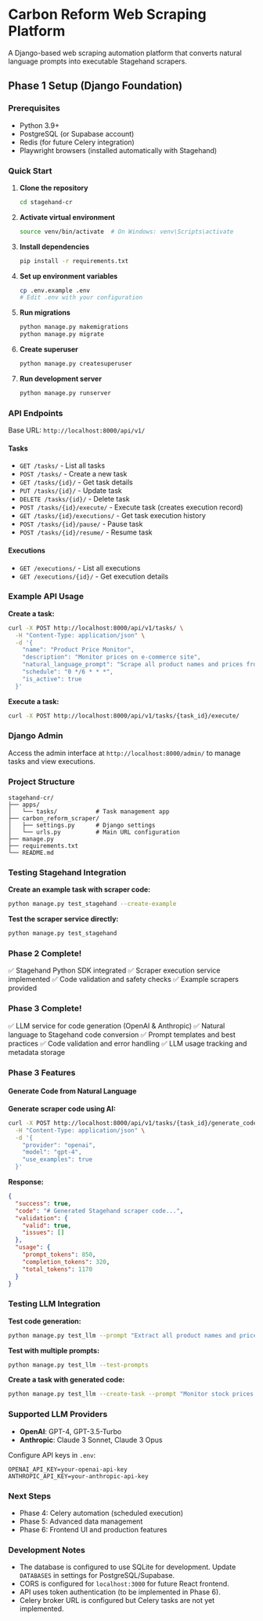 # Carbon Reform Web Scraping Platform

A Django-based web scraping automation platform that converts natural language prompts into executable Stagehand scrapers.

## Phase 1 Setup (Django Foundation)

### Prerequisites

- Python 3.9+
- PostgreSQL (or Supabase account)
- Redis (for future Celery integration)
- Playwright browsers (installed automatically with Stagehand)

### Quick Start

1. **Clone the repository**
   ```bash
   cd stagehand-cr
   ```

2. **Activate virtual environment**
   ```bash
   source venv/bin/activate  # On Windows: venv\Scripts\activate
   ```

3. **Install dependencies**
   ```bash
   pip install -r requirements.txt
   ```

4. **Set up environment variables**
   ```bash
   cp .env.example .env
   # Edit .env with your configuration
   ```

5. **Run migrations**
   ```bash
   python manage.py makemigrations
   python manage.py migrate
   ```

6. **Create superuser**
   ```bash
   python manage.py createsuperuser
   ```

7. **Run development server**
   ```bash
   python manage.py runserver
   ```

### API Endpoints

Base URL: `http://localhost:8000/api/v1/`

#### Tasks
- `GET /tasks/` - List all tasks
- `POST /tasks/` - Create a new task
- `GET /tasks/{id}/` - Get task details
- `PUT /tasks/{id}/` - Update task
- `DELETE /tasks/{id}/` - Delete task
- `POST /tasks/{id}/execute/` - Execute task (creates execution record)
- `GET /tasks/{id}/executions/` - Get task execution history
- `POST /tasks/{id}/pause/` - Pause task
- `POST /tasks/{id}/resume/` - Resume task

#### Executions
- `GET /executions/` - List all executions
- `GET /executions/{id}/` - Get execution details

### Example API Usage

**Create a task:**
```bash
curl -X POST http://localhost:8000/api/v1/tasks/ \
  -H "Content-Type: application/json" \
  -d '{
    "name": "Product Price Monitor",
    "description": "Monitor prices on e-commerce site",
    "natural_language_prompt": "Scrape all product names and prices from example.com/products",
    "schedule": "0 */6 * * *",
    "is_active": true
  }'
```

**Execute a task:**
```bash
curl -X POST http://localhost:8000/api/v1/tasks/{task_id}/execute/
```

### Django Admin

Access the admin interface at `http://localhost:8000/admin/` to manage tasks and view executions.

### Project Structure

```
stagehand-cr/
├── apps/
│   └── tasks/           # Task management app
├── carbon_reform_scraper/
│   ├── settings.py      # Django settings
│   └── urls.py          # Main URL configuration
├── manage.py
├── requirements.txt
└── README.md
```

### Testing Stagehand Integration

**Create an example task with scraper code:**
```bash
python manage.py test_stagehand --create-example
```

**Test the scraper service directly:**
```bash
python manage.py test_stagehand
```

### Phase 2 Complete! 

✅ Stagehand Python SDK integrated
✅ Scraper execution service implemented
✅ Code validation and safety checks
✅ Example scrapers provided

### Phase 3 Complete!

✅ LLM service for code generation (OpenAI & Anthropic)
✅ Natural language to Stagehand code conversion
✅ Prompt templates and best practices
✅ Code validation and error handling
✅ LLM usage tracking and metadata storage

### Phase 3 Features

#### Generate Code from Natural Language

**Generate scraper code using AI:**
```bash
curl -X POST http://localhost:8000/api/v1/tasks/{task_id}/generate_code/ \
  -H "Content-Type: application/json" \
  -d '{
    "provider": "openai",
    "model": "gpt-4",
    "use_examples": true
  }'
```

**Response:**
```json
{
  "success": true,
  "code": "# Generated Stagehand scraper code...",
  "validation": {
    "valid": true,
    "issues": []
  },
  "usage": {
    "prompt_tokens": 850,
    "completion_tokens": 320,
    "total_tokens": 1170
  }
}
```

### Testing LLM Integration

**Test code generation:**
```bash
python manage.py test_llm --prompt "Extract all product names and prices from an e-commerce site"
```

**Test with multiple prompts:**
```bash
python manage.py test_llm --test-prompts
```

**Create a task with generated code:**
```bash
python manage.py test_llm --create-task --prompt "Monitor stock prices including current price and daily change"
```

### Supported LLM Providers

- **OpenAI**: GPT-4, GPT-3.5-Turbo
- **Anthropic**: Claude 3 Sonnet, Claude 3 Opus

Configure API keys in `.env`:
```
OPENAI_API_KEY=your-openai-api-key
ANTHROPIC_API_KEY=your-anthropic-api-key
```

### Next Steps

- Phase 4: Celery automation (scheduled execution)
- Phase 5: Advanced data management
- Phase 6: Frontend UI and production features

### Development Notes

- The database is configured to use SQLite for development. Update `DATABASES` in settings for PostgreSQL/Supabase.
- CORS is configured for `localhost:3000` for future React frontend.
- API uses token authentication (to be implemented in Phase 6).
- Celery broker URL is configured but Celery tasks are not yet implemented.